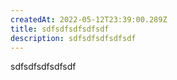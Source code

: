 ```yaml
---
createdAt: 2022-05-12T23:39:00.289Z
title: sdfsdfsdfsdfsdf
description: sdfsdfsdfsdfsdf
---
```

sdfsdfsdfsdfsdf